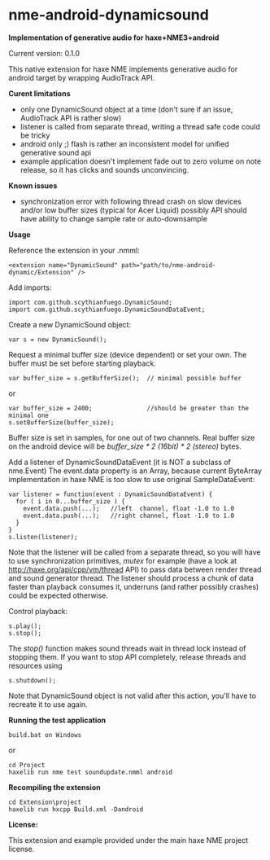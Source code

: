 nme-android-dynamicsound
========================

**Implementation of generative audio for haxe+NME3+android**

Current version: 0.1.0

This native extension for haxe NME implements generative audio 
for android target by wrapping AudioTrack API.

**Curent limitations**

- only one DynamicSound object at a time
  (don't sure if an issue, AudioTrack API is rather slow)
- listener is called from separate thread, writing a thread safe code could be tricky
- android only ;) 
  flash is rather an inconsistent model for unified generative sound api
- example application doesn't implement fade out to zero volume on note release, so it has clicks
  and sounds unconvincing.

**Known issues**

- synchronization error with following thread crash on slow devices and/or low buffer sizes
  (typical for Acer Liquid)
  possibly API should have ability to change sample rate or auto-downsample

**Usage**

Reference the extension in your .nmml:

    <extension name="DynamicSound" path="path/to/nme-android-dynamic/Extension" />

Add imports:

    import com.github.scythianfuego.DynamicSound;
    import com.github.scythianfuego.DynamicSoundDataEvent;

Create a new DynamicSound object:

    var s = new DynamicSound();
    
Request a minimal buffer size (device dependent) or set your own.
The buffer must be set before starting playback.

    var buffer_size = s.getBufferSize();  // minimal possible buffer
    
or

    var buffer_size = 2400;               //should be greater than the minimal one
    s.setBufferSize(buffer_size); 

Buffer size is set in samples, for one out of two channels. Real buffer size on the android device 
will be *buffer_size * 2 (16bit) * 2 (stereo)* bytes.

Add a listener of DynamicSoundDataEvent (it is NOT a subclass of nme.Event) 
The event.data property is an Array<Float>, because current ByteArray implementation in haxe NME
is too slow to use original SampleDataEvent:

    var listener = function(event : DynamicSoundDataEvent) {
      for ( i in 0...buffer_size ) {  
        event.data.push(...);   //left  channel, float -1.0 to 1.0
        event.data.push(...);   //right channel, float -1.0 to 1.0
      }
    }
    s.listen(listener);  

Note that the listener will be called from a separate thread, so you will have to use synchronization
primitives, *mutex* for example (have a look at http://haxe.org/api/cpp/vm/thread API) to pass data
between render thread and sound generator thread.
The listener should process a chunk of data faster than playback consumes it, underruns 
(and rather possibly crashes) could be expected otherwise.
	
Control playback:

    s.play();
    s.stop();

The *stop()* function makes sound threads wait in thread lock instead of stopping them.
If you want to stop API completely, release threads and resources using

    s.shutdown();	

Note that DynamicSound object is not valid after this action, you'll have to recreate it to use again.
	
**Running the test application**

    build.bat on Windows
    
or

    cd Project
    haxelib run nme test soundupdate.nmml android
	
**Recompiling the extension**

    cd Extension\project
    haxelib run hxcpp Build.xml -Dandroid

**License:**

This  extension and example provided under the main haxe NME project license.